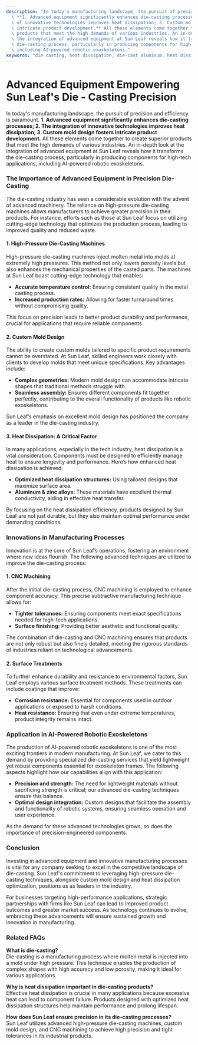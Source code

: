 ```yaml
---
description: "In today's manufacturing landscape, the pursuit of precision and efficiency is paramount.\
  \ **1. Advanced equipment significantly enhances die-casting processes; 2. The integration\
  \ of innovative technologies improves heat dissipation; 3. Custom mold design fosters\
  \ intricate product development.** All these elements come together to create superior\
  \ products that meet the high demands of various industries. An in-depth look at\
  \ the integration of advanced equipment at Sun Leaf reveals how it transforms the\
  \ die-casting process, particularly in producing components for high-tech applications,\
  \ including AI-powered robotic exoskeletons."
keywords: "die casting, heat dissipation, die-cast aluminum, heat dissipation efficiency"
---
```

# Advanced Equipment Empowering Sun Leaf's Die - Casting Precision

In today's manufacturing landscape, the pursuit of precision and efficiency is paramount. **1. Advanced equipment significantly enhances die-casting processes; 2. The integration of innovative technologies improves heat dissipation; 3. Custom mold design fosters intricate product development.** All these elements come together to create superior products that meet the high demands of various industries. An in-depth look at the integration of advanced equipment at Sun Leaf reveals how it transforms the die-casting process, particularly in producing components for high-tech applications, including AI-powered robotic exoskeletons.

### The Importance of Advanced Equipment in Precision Die-Casting

The die-casting industry has seen a considerable evolution with the advent of advanced machinery. The reliance on high-pressure die-casting machines allows manufacturers to achieve greater precision in their products. For instance, efforts such as those at Sun Leaf focus on utilizing cutting-edge technology that optimizes the production process, leading to improved quality and reduced waste. 

#### 1. High-Pressure Die-Casting Machines

High-pressure die-casting machines inject molten metal into molds at extremely high pressures. This method not only lowers porosity levels but also enhances the mechanical properties of the casted parts. The machines at Sun Leaf boast cutting-edge technology that enables:

- **Accurate temperature control:** Ensuring consistent quality in the metal casting process.
- **Increased production rates:** Allowing for faster turnaround times without compromising quality.

This focus on precision leads to better product durability and performance, crucial for applications that require reliable components.

#### 2. Custom Mold Design

The ability to create custom molds tailored to specific product requirements cannot be overstated. At Sun Leaf, skilled engineers work closely with clients to develop molds that meet unique specifications. Key advantages include:

- **Complex geometries:** Modern mold design can accommodate intricate shapes that traditional methods struggle with.
- **Seamless assembly:** Ensures different components fit together perfectly, contributing to the overall functionality of products like robotic exoskeletons.

Sun Leaf’s emphasis on excellent mold design has positioned the company as a leader in the die-casting industry.

#### 3. Heat Dissipation: A Critical Factor

In many applications, especially in the tech industry, heat dissipation is a vital consideration. Components must be designed to efficiently manage heat to ensure longevity and performance. Here’s how enhanced heat dissipation is achieved:

- **Optimized heat dissipation structures:** Using tailored designs that maximize surface area.
- **Aluminum & zinc alloys:** These materials have excellent thermal conductivity, aiding in effective heat transfer.

By focusing on the heat dissipation efficiency, products designed by Sun Leaf are not just durable, but they also maintain optimal performance under demanding conditions.

### Innovations in Manufacturing Processes

Innovation is at the core of Sun Leaf’s operations, fostering an environment where new ideas flourish. The following advanced techniques are utilized to improve the die-casting process:

#### 1. CNC Machining

After the initial die-casting process, CNC machining is employed to enhance component accuracy. This precise subtractive manufacturing technique allows for:

- **Tighter tolerances:** Ensuring components meet exact specifications needed for high-tech applications.
- **Surface finishing:** Providing better aesthetic and functional quality.

The combination of die-casting and CNC machining ensures that products are not only robust but also finely detailed, meeting the rigorous standards of industries reliant on technological advancements.

#### 2. Surface Treatments

To further enhance durability and resistance to environmental factors, Sun Leaf employs various surface treatment methods. These treatments can include coatings that improve:

- **Corrosion resistance:** Essential for components used in outdoor applications or exposed to harsh conditions.
- **Heat resistance:** Ensuring that even under extreme temperatures, product integrity remains intact.

### Application in AI-Powered Robotic Exoskeletons

The production of AI-powered robotic exoskeletons is one of the most exciting frontiers in modern manufacturing. At Sun Leaf, we cater to this demand by providing specialized die-casting services that yield lightweight yet robust components essential for exoskeleton frames. The following aspects highlight how our capabilities align with this application:

- **Precision and strength:** The need for lightweight materials without sacrificing strength is critical; our advanced die-casting techniques ensure this balance.
- **Optimal design integration:** Custom designs that facilitate the assembly and functionality of robotic systems, ensuring seamless operation and user experience.

As the demand for these advanced technologies grows, so does the importance of precision-engineered components.

### Conclusion

Investing in advanced equipment and innovative manufacturing processes is vital for any company seeking to excel in the competitive landscape of die-casting. Sun Leaf's commitment to leveraging high-pressure die-casting techniques, alongside custom mold design and heat dissipation optimization, positions us as leaders in the industry. 

For businesses targeting high-performance applications, strategic partnerships with firms like Sun Leaf can lead to improved product outcomes and greater market success. As technology continues to evolve, embracing these advancements will ensure sustained growth and innovation in manufacturing.

### Related FAQs

**What is die-casting?**  
Die-casting is a manufacturing process where molten metal is injected into a mold under high pressure. This technique enables the production of complex shapes with high accuracy and low porosity, making it ideal for various applications.

**Why is heat dissipation important in die-casting products?**  
Effective heat dissipation is crucial in many applications because excessive heat can lead to component failure. Products designed with optimized heat dissipation structures help maintain performance and prolong lifespan.

**How does Sun Leaf ensure precision in its die-casting processes?**  
Sun Leaf utilizes advanced high-pressure die-casting machines, custom mold design, and CNC machining to achieve high precision and tight tolerances in its industrial products.
